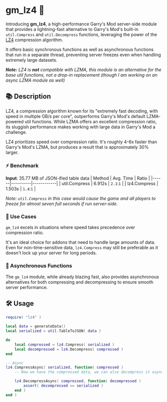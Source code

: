 # gm_lz4 🚀

Introducing **gm_lz4**, a high-performance Garry's Mod server-side module that provides a lightning-fast alternative to Garry's Mod's built-in `util.Compress` and `util.Decompress` functions, leveraging the power of the [LZ4](https://lz4.github.io/lz4/) compression algorithm.

It offers basic synchronous functions as well as asynchronous functions that run in a separate thread, preventing server freezes even when handling extremely large datasets.

_**Note:** LZ4 is **not** compatible with LZMA, this module is an alternative for the base util functions, not a drop-in replacement (though I am working on an async LZMA module as well)_

## 📚 Description

LZ4, a compression algorithm known for its "extremely fast decoding, with speed in multiple GB/s per core", outperforms Garry's Mod's default LZMA-powered util functions.
While LZMA offers an excellent compression ratio, its sluggish performance makes working with large data in Garry's Mod a challenge.

LZ4 prioritizes speed over compression ratio. It's roughly 4-6x faster than Garry's Mod's LZMA, but produces a result that is approximately 30% larger.

### ⚡ Benchmark

**Input**: 35.77 MB of JSON-ified table data
| Method | Avg. Time | Ratio |
|------|----------|------------|
| util.Compress | 6.912s | `2.1`:`1` |
| lz4.Compress | 1.503s | `1.4`:`1` |

_Note: `util.Compress` in this case would cause the game and all players to freeze for almost _seven full seconds_ if run server-side._

### 🎯 Use Cases
`gm_lz4` excels in situations where speed takes precedence over compression ratio.

It's an ideal choice for addons that need to handle large amounts of data. Even for non-time-sensitive data, `lz4.Compress` may still be preferable as it doesn't lock up your server for long periods.

###  🧩 Asynchronous Functions
The `gm_lz4` module, while already blazing fast, also provides asynchronous alternatives for both compressing and decompressing to ensure smooth server performance.

## 🛠️ Usage

```lua
require( "lz4" )

local data = generateData()
local serialized = util.TableToJSON( data )

do
    local compressed = lz4.Compress( serialized )
    local decompressed = lz4.Decompress( compressed )
end

-- Async
lz4.CompressAsync( serialized, function( compressed )
    -- Now we have the compressed data, we can also decompress it asynchronously

    lz4.DecompressAsync( compressed, function( decompressed )
        assert( decompressed == serialized )
    end )
end )
